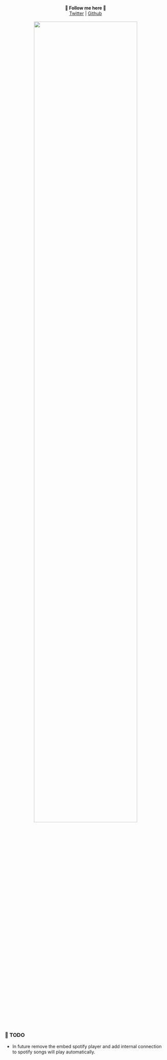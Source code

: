 <p align='center'>
  <b>🎨 Follow me here 🎨</b><br>  
  <a href="https://twitter.com/im_saurabhs">Twitter</a> |
  <a href="https://github.com/Saur-Hub">Github</a><br><br>
  <img src="https://repository-images.githubusercontent.com/415421595/c116844b-4471-4865-b26f-88a4ec2ee8cb" style="width: 80%">
</p>

##   
 

### 📜 TODO
- In future remove the embed spotify player and add internal connection to spotify songs will play automatically.

##  

